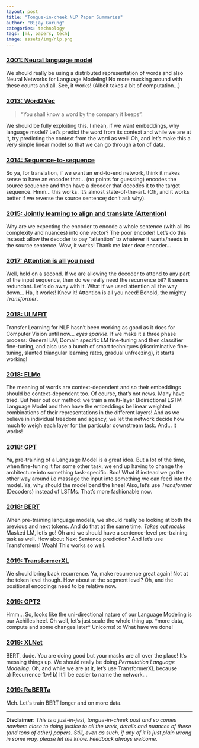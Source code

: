 ```yaml
---
layout: post
title: "Tongue-in-cheek NLP Paper Summaries"
author: "Bijay Gurung"
categories: technology
tags: [ml, papers, tech]
image: assets/img/nlp.png
---
```


### [2001: Neural language model](http://www.jmlr.org/papers/volume3/bengio03a/bengio03a.pdf)
We should really be using a distributed representation of words and also Neural Networks for Language Modeling! 
No more mucking around with these counts and all. See, it works! (Albeit takes a bit of computation…)
  
### [2013: Word2Vec](https://arxiv.org/pdf/1301.3781.pdf) 
>“You shall know a word by the company it keeps”.  

We should be fully exploiting this. I mean, if we want embeddings, why language model? 
Let’s predict the word from its context and while we are at it, try predicting the context from the word as well! 
Oh, and let’s make this a very simple linear model so that we can go through a ton of data.

### [2014: Sequence-to-sequence](https://arxiv.org/pdf/1409.3215.pdf)
So ya, for translation, if we want an end-to-end network, think it makes sense to have an encoder that… 
(no points for guessing) encodes the source sequence and then have a decoder that decodes it to the target sequence. 
Hmm… this works. It’s almost state-of-the-art. (Oh, and it works better if we reverse the source sentence; don’t ask why).

### [2015: Jointly learning to align and translate (Attention)](https://arxiv.org/pdf/1409.0473.pdf)
Why are we expecting the encoder to encode a whole sentence (with all its complexity and nuances) into one vector? 
The poor encoder! Let’s do this instead: allow the decoder to pay “attention” to whatever it wants/needs in the source sentence. 
Wow, it works! Thank me later dear encoder...

### [2017: Attention is all you need](https://arxiv.org/pdf/1706.03762.pdf)
Well, hold on a second. If we are allowing the decoder to attend to any part of the input sequence, 
then do we really need the recurrence bit? It seems redundant. Let's do away with it. 
What if we used attention all the way down… Ha, it works! Knew it! Attention is all you need! Behold, the mighty *Transformer*.

### [2018: ULMFiT](https://arxiv.org/pdf/1801.06146.pdf)
Transfer Learning for NLP hasn’t been working as good as it does for Computer Vision until now… *eyes sparkle*. 
If we make it a three phase process: General LM, Domain specific LM fine-tuning and then classifier fine-tuning, 
and also use a bunch of smart techniques (discriminative fine-tuning, slanted triangular learning rates, 
gradual unfreezing), it starts working!

### [2018: ELMo](https://arxiv.org/pdf/1802.05365.pdf)
The meaning of words are context-dependent and so their embeddings should be context-dependent too. 
Of course, that’s not news. Many have tried. 
But hear out our method: we train a multi-layer Bidirectional LSTM Language Model and then have the embeddings be 
linear weighted combinations of their representations in the different layers! And as we believe in individual 
freedom and agency, we let the network decide how much to weigh each layer for the particular downstream task. 
And... it works!

### [2018: GPT](https://s3-us-west-2.amazonaws.com/openai-assets/research-covers/language-unsupervised/language_understanding_paper.pdf)
Ya, pre-training of a Language Model is a great idea. 
But a lot of the time, when fine-tuning it for some other task, we end up having to change the architecture into 
something task-specific. Boo! What if instead we go the other way around i.e massage the input into something 
we can feed into the model. Ya, why should the model bend the knee! Also, let’s use *Transformer* (Decoders) instead of LSTMs. 
That’s more fashionable now.

### [2018: BERT](https://arxiv.org/pdf/1810.04805.pdf)
When pre-training language models, we should really be looking at both the previous and next tokens. 
And do that at the same time. *Takes out masks*  Masked LM, let’s go! 
Oh and we should have a sentence-level pre-training task as well. How about Next Sentence prediction? 
And let’s use Transformers! Woah! This works so well.

### [2019: TransformerXL](https://arxiv.org/pdf/1901.02860.pdf)
We should bring back recurrence. Ya, make recurrence great again! Not at the token level though. 
How about at the segment level? Oh, and the positional encodings need to be relative now.

### [2019: GPT2](https://d4mucfpksywv.cloudfront.net/better-language-models/language-models.pdf)
Hmm… So, looks like the uni-directional nature of our Language Modeling is our Achilles heel. 
Oh well, let’s just scale the whole thing up. \*more data, compute and some changes later\* Unicorns! :o What have we done!

### [2019: XLNet](https://arxiv.org/pdf/1906.08237.pdf)
BERT, dude. You are doing good but your masks are all over the place! It’s messing things up. 
We should really be doing *Permutation Language Modeling*. 
Oh, and while we are at it, let’s use TransformerXL because  
a) Recurrence ftw! b) It'll be easier to name the network...

### [2019: RoBERTa](https://arxiv.org/pdf/1907.11692.pdf)
Meh. Let's train BERT longer and on more data.

--- 

**Disclaimer**: *This is a just-in-jest, tongue-in-cheek post and so comes nowhere close to doing justice to all the work, details
and nuances of these (and tons of other) papers. Still, even as such, if any of it is just plain wrong in some way, please let me
know. Feedback always welcome.*

